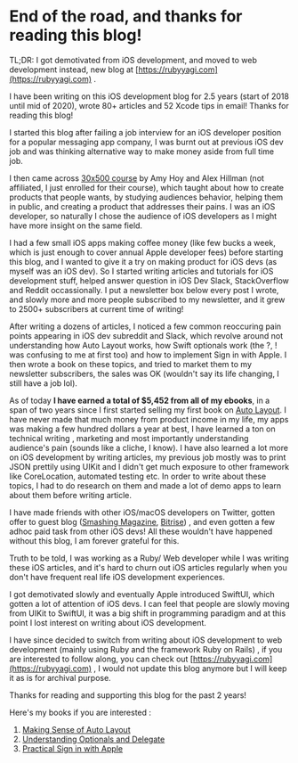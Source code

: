 # End of the road, and thanks for reading this blog!  

TL;DR: I got demotivated from iOS development, and moved to web development instead, new blog at [https://rubyyagi.com](https://rubyyagi.com) .


I have been writing on this iOS development blog for 2.5 years (start of 2018 until mid of 2020),  wrote 80+ articles and 52 Xcode tips in email! Thanks for reading this blog!




I started this blog after failing a job interview for an iOS developer position for a popular messaging app company, I was burnt out at previous iOS dev job and was thinking alternative way to make money aside from full time job. 



I then came across [30x500 course](https://30x500.com) by Amy Hoy and Alex Hillman (not affiliated, I just enrolled for their course), which taught about how to create products that people wants, by studying audiences behavior, helping them in public, and creating a product that addresses their pains. I was an iOS developer, so naturally I chose the audience of iOS developers as I might have more insight on the same field.



I had a few small iOS apps making coffee money (like few bucks a week, which is just enough to cover annual Apple developer fees) before starting this blog, and I wanted to give it a try on making product for iOS devs (as myself was an iOS dev). So I started writing articles and tutorials for iOS development stuff, helped answer question in iOS Dev Slack, StackOverflow and Reddit occassionally. I put a newsletter box below every post I wrote, and slowly more and more people subscribed to my newsletter, and it grew to 2500+ subscribers at current time of writing!



After writing a dozens of articles, I noticed a few common reoccuring pain points appearing in iOS dev subreddit and Slack, which revolve around not understanding how Auto Layout works, how Swift optionals work (the ?, ! was confusing to me at first too) and how to implement Sign in with Apple. I then wrote a book on these topics, and tried to market them to my newsletter subscribers, the sales was OK (wouldn't say its life changing, I still have a job lol).



As of today **I have earned a total of $5,452 from all of my ebooks**, in a span of two years since I first started selling my first book on [Auto Layout](https://autolayout.fluffy.es). I have never made that much money from product income in my life, my apps was making a few hundred dollars a year at best, I have learned a ton on technical writing , marketing and most importantly understanding audience's pain (sounds like a cliche, I know). I have also learned a lot more on iOS development by writing articles, my previous job mostly was to print JSON prettily using UIKit and I didn't get much exposure to other framework like CoreLocation, automated testing etc. In order to write about these topics, I had to do research on them and made a lot of demo apps to learn about them before writing article.



I have made friends with other iOS/macOS developers on Twitter, gotten offer to guest blog ([Smashing Magazine](https://www.smashingmagazine.com/2019/02/ios-performance-tricks-apps/), [Bitrise](https://blog.bitrise.io/author/axel-kee)) , and even gotten a few adhoc paid task from other iOS devs! All these wouldn't have happened without this blog, I am forever grateful for this.




Truth to be told, I was working as a Ruby/ Web developer while I was writing these iOS articles, and it's hard to churn out iOS articles regularly when you don't have frequent real life iOS development experiences.



I got demotivated slowly and eventually Apple introduced SwiftUI, which gotten a lot of attention of iOS devs. I can feel that people are slowly moving from UIKit to SwiftUI, it was a big shift in programming paradigm and at this point I lost interest on writing about iOS development.



I have since decided to switch from writing about iOS development to web development (mainly using Ruby and the framework Ruby on Rails) , if you are interested to follow along, you can check out [https://rubyyagi.com](https://rubyyagi.com) , I would not update this blog anymore but I will keep it as is for archival purpose.




Thanks for reading and supporting this blog for the past 2 years!




Here's my books if you are interested : 

1. [Making Sense of Auto Layout](https://autolayout.fluffy.es)
2. [Understanding Optionals and Delegate](https://optionals.fluffy.es)
3. [Practical Sign in with Apple](https://siwa.fluffy.es)












